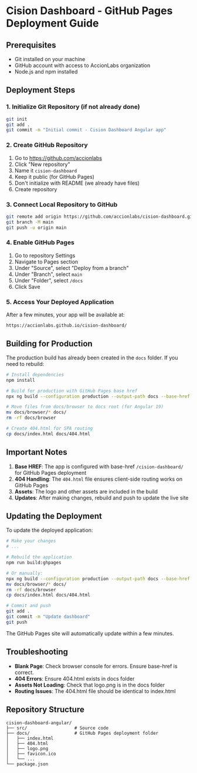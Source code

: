 # Cision Dashboard - GitHub Pages Deployment Guide

## Prerequisites
- Git installed on your machine
- GitHub account with access to AccionLabs organization
- Node.js and npm installed

## Deployment Steps

### 1. Initialize Git Repository (if not already done)
```bash
git init
git add .
git commit -m "Initial commit - Cision Dashboard Angular app"
```

### 2. Create GitHub Repository
1. Go to https://github.com/accionlabs
2. Click "New repository"
3. Name it `cision-dashboard`
4. Keep it public (for GitHub Pages)
5. Don't initialize with README (we already have files)
6. Create repository

### 3. Connect Local Repository to GitHub
```bash
git remote add origin https://github.com/accionlabs/cision-dashboard.git
git branch -M main
git push -u origin main
```

### 4. Enable GitHub Pages
1. Go to repository Settings
2. Navigate to Pages section
3. Under "Source", select "Deploy from a branch"
4. Under "Branch", select `main`
5. Under "Folder", select `/docs`
6. Click Save

### 5. Access Your Deployed Application
After a few minutes, your app will be available at:
```
https://accionlabs.github.io/cision-dashboard/
```

## Building for Production

The production build has already been created in the `docs` folder. If you need to rebuild:

```bash
# Install dependencies
npm install

# Build for production with GitHub Pages base href
npx ng build --configuration production --output-path docs --base-href /cision-dashboard/

# Move files from docs/browser to docs root (for Angular 19)
mv docs/browser/* docs/
rm -rf docs/browser

# Create 404.html for SPA routing
cp docs/index.html docs/404.html
```

## Important Notes

1. **Base HREF**: The app is configured with base-href `/cision-dashboard/` for GitHub Pages deployment
2. **404 Handling**: The `404.html` file ensures client-side routing works on GitHub Pages
3. **Assets**: The logo and other assets are included in the build
4. **Updates**: After making changes, rebuild and push to update the live site

## Updating the Deployment

To update the deployed application:

```bash
# Make your changes
# ...

# Rebuild the application
npm run build:ghpages

# Or manually:
npx ng build --configuration production --output-path docs --base-href /cision-dashboard/
mv docs/browser/* docs/
rm -rf docs/browser
cp docs/index.html docs/404.html

# Commit and push
git add .
git commit -m "Update dashboard"
git push
```

The GitHub Pages site will automatically update within a few minutes.

## Troubleshooting

- **Blank Page**: Check browser console for errors. Ensure base-href is correct.
- **404 Errors**: Ensure 404.html exists in docs folder
- **Assets Not Loading**: Check that logo.png is in the docs folder
- **Routing Issues**: The 404.html file should be identical to index.html

## Repository Structure
```
cision-dashboard-angular/
├── src/                  # Source code
├── docs/                 # GitHub Pages deployment folder
│   ├── index.html
│   ├── 404.html
│   ├── logo.png
│   ├── favicon.ico
│   └── ...
└── package.json
```